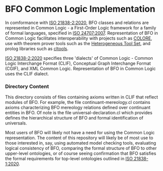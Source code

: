 # BFO Common Logic Implementation

In comformance with [ISO 21838-2:2020](https://www.iso.org/standard/74572.html), BFO classes and relations are represented in Common Logic - a First-Order Logic framework for a family of formal languages, specified in [ISO 24707:2007](https://www.iso.org/standard/39175.html). Representation of BFO in Common Logic facilitates interoperability with projects such as [COLORE](https://github.com/gruninger/colore), use with theorem prover tools such as the [Heterogeneous Tool Set](http://hets.eu/), and prolog libraries such as [cltools](https://github.com/cmungall/cltools). 

[ISO 21838-2:2020](https://www.iso.org/standard/74572.html) specifies three 'dialects' of Common Logic - Common Logic Interchange Format (CLIF), Conceptual Graph Interchange Format (CGIF), and XML Common Logic. Representation of BFO in Common Logic uses the CLIF dialect. 

### Directory Content

This directory consists of files containing axioms written in CLIF that reflect modules of BFO. For example, the file continuant-mereology.cl contains axioms characterizing BFO mereology relations defined over continuant entities in BFO. Of note is the file universal-declaration.cl which provides defines the hierarchical structure of BFO and formal identification of universals. 

Most users of BFO will likely not have a need for using the Common Logic representation. The content of this repository will likely be of most use to those interested in, say, using automated model checking tools, evaluating logical consistency of BFO, comparing the formal structure of BFO to other upper-level ontologies, or of course seeing confirmation that BFO satisfies the formal requirements for top-level ontologies outlined in [ISO 21838-1:2020](https://www.iso.org/standard/71954.html). 

